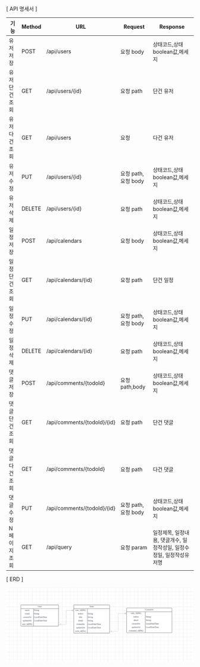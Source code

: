 [ API 명세서 ]

| 기능 | Method | URL                         | Request          | Response |
| --- | --- |-----------------------------|------------------| --- |
| 유저 저장 | POST | /api/users                  | 요청 body          | 상태코드,상태boolean값,메세지 |
| 유저 단건 조회 | GET | /api/users/{id}             | 요청 path          | 단건 유저 |
| 유저 다건 조회 | GET | /api/users                  | 요청               | 다건 유저 |
| 유저 수정 | PUT | /api/users/{id}             | 요청 path, 요청 body | 상태코드,상태boolean값,메세지 |
| 유저 삭제 | DELETE | /api/users/{id}             | 요청 path          | 상태코드,상태boolean값,메세지 |
| 일정 저장  | POST | /api/calendars              | 요청 body          | 상태코드,상태boolean값,메세지 |
| 일정 단건 조회 | GET | /api/calendars/{id}         | 요청 path          | 단건 일정 |
| 일정 수정 | PUT | /api/calendars/{id}         | 요청 path, 요청 body | 상태코드,상태boolean값,메세지 |
| 일정 삭제 | DELETE | /api/calendars/{id}         | 요청 path          | 상태코드,상태boolean값,메세지 |
| 댓글 저장 | POST | /api/comments/{todoId}      | 요청 path,body     | 상태코드,상태boolean값,메세지 |
| 댓글 단건 조회 | GET | /api/comments/{todoId}/{id} | 요청 path          | 단건 댓글 |
| 댓글 다건 조회 | GET | /api/comments/{todoId}      | 요청 path          | 다건 댓글 |
| 댓글 수정 | PUT | /api/comments/{todoId}/{id} | 요청 path, 요청 body | 상태코드,상태boolean값,메세지 |
| N페이지 조회 | GET | /api/query                  | 요청 param         | 일정제목, 일정내용, 댓글개수, 일정작성일, 일정수정일, 일정작성유저명 |

[ ERD ]

![img.png](img.png)